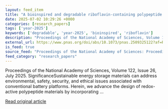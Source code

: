 ```yaml
---
layout: feed_item
title: "A bioinspired and degradable riboflavin-containing polypeptide as a sustainable material for energy storage"
date: 2025-07-02 10:29:26 +0000
categories: [research_papers]
tags: ['year-2025']
keywords: ['degradable', 'year-2025', 'bioinspired', 'riboflavin']
description: "Proceedings of the National Academy of Sciences, Volume 122, Issue 26, July 2025"
external_url: https://www.pnas.org/doi/abs/10.1073/pnas.2509325122?af=R
is_feed: true
source_feed: "Proceedings of the National Academy of Sciences: Proceedings of the National Academy of Sciences: Table of Contents"
feed_category: "research_papers"
---
```


Proceedings of the National Academy of Sciences, Volume 122, Issue 26, July 2025. SignificanceSustainable energy storage materials can address environmental, safety, security, and ethical issues associated with conventional battery platforms. Herein, we advance the design of redox-active polypeptide materials by incorporating ...

[Read original article](https://www.pnas.org/doi/abs/10.1073/pnas.2509325122?af=R)
